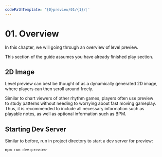 ```yaml
---
codePathTemplate: '{0}preview/01/{1}/|'
---
```


# 01. Overview

In this chapter, we will going through an overview of level preview.

This section of the guide assumes you have already finished play section.

## 2D Image

Level preview can best be thought of as a dynamically generated 2D image, where players can then scroll around freely.

Similar to chart viewers of other rhythm games, players often use preview to study patterns without needing to worrying about fast moving gameplay. Thus, it is recommended to include all necessary information such as playable notes, as well as optional information such as BPM.

## Starting Dev Server

Similar to before, run in project directory to start a dev server for preview:

```bash
npm run dev:preview
```
